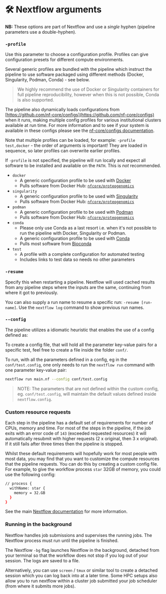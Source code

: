 # 🛠 Nextflow arguments

**NB:** These options are part of Nextflow and use a _single_ hyphen (pipeline parameters use a double-hyphen).



### `-profile`&#x20;

Use this parameter to choose a configuration profile. Profiles can give configuration presets for different compute environments.

Several generic profiles are bundled with the pipeline which instruct the pipeline to use software packaged using different methods (Docker, Singularity, Podman, Conda) - see below.

> We highly recommend the use of Docker or Singularity containers for full pipeline reproducibility, however when this is not possible, Conda is also supported.

The pipeline also dynamically loads configurations from [https://github.com/nf-core/configs](https://github.com/nf-core/configs) when it runs, making multiple config profiles for various institutional clusters available at run time. For more information and to see if your system is available in these configs please see the [nf-core/configs documentation](https://github.com/nf-core/configs#documentation).

Note that multiple profiles can be loaded, for example: `-profile test,docker` - the order of arguments is important! They are loaded in sequence, so later profiles can overwrite earlier profiles.

If `-profile` is not specified, the pipeline will run locally and expect all software to be installed and available on the `PATH`. This is _not_ recommended.

* `docker`
  * A generic configuration profile to be used with [Docker](https://docker.com/)
  * Pulls software from Docker Hub: [`nfcore/proteogenomics`](https://hub.docker.com/r/nfcore/proteogenomics/)
* `singularity`
  * A generic configuration profile to be used with [Singularity](https://sylabs.io/docs/)
  * Pulls software from Docker Hub: [`nfcore/proteogenomics`](https://hub.docker.com/r/nfcore/proteogenomics/)
* `podman`
  * A generic configuration profile to be used with [Podman](https://podman.io/)
  * Pulls software from Docker Hub: [`nfcore/proteogenomics`](https://hub.docker.com/r/nfcore/proteogenomics/)
* `conda`
  * Please only use Conda as a last resort i.e. when it's not possible to run the pipeline with Docker, Singularity or Podman.
  * A generic configuration profile to be used with [Conda](https://conda.io/docs/)
  * Pulls most software from [Bioconda](https://bioconda.github.io/)
* `test`
  * A profile with a complete configuration for automated testing
  * Includes links to test data so needs no other parameters

### `-resume`

Specify this when restarting a pipeline. Nextflow will used cached results from any pipeline steps where the inputs are the same, continuing from where it got to previously.

You can also supply a run name to resume a specific run: `-resume [run-name]`. Use the `nextflow log` command to show previous run names.

### `--config`

The pipeline utilizes a idiomatic heuristic that enables the use of a config defined as:

To create a config file, that will hold all the parameter key-value pairs for a specific test, feel free to create a file inside the folder `conf/`.

To run, with all the parameters defined in a config, eg in the `conf/test.config`, one only needs to run the `nextflow run` command with one parameter key-value pair:

```bash
nextflow run main.nf --config conf/test.config
```

> NOTE: The parameters that are not defined within the custom config, eg. `conf/test.config`, will maintain the default values defined inside `nextflow.config`.



### **Custom resource requests**

Each step in the pipeline has a default set of requirements for number of CPUs, memory and time. For most of the steps in the pipeline, if the job exits with an error code of `143` (exceeded requested resources) it will automatically resubmit with higher requests (2 x original, then 3 x original). If it still fails after three times then the pipeline is stopped.

Whilst these default requirements will hopefully work for most people with most data, you may find that you want to customize the compute resources that the pipeline requests. You can do this by creating a custom config file. For example, to give the workflow process `star` 32GB of memory, you could use the following config:

```bash
// process {
  withName: star {
    memory = 32.GB
  }
}
```

See the main [Nextflow documentation](https://www.nextflow.io/docs/latest/config.html) for more information.

### Running in the background

Nextflow handles job submissions and supervises the running jobs. The Nextflow process must run until the pipeline is finished.

The Nextflow `-bg` flag launches Nextflow in the background, detached from your terminal so that the workflow does not stop if you log out of your session. The logs are saved to a file.

Alternatively, you can use `screen` / `tmux` or similar tool to create a detached session which you can log back into at a later time. Some HPC setups also allow you to run nextflow within a cluster job submitted your job scheduler (from where it submits more jobs).

